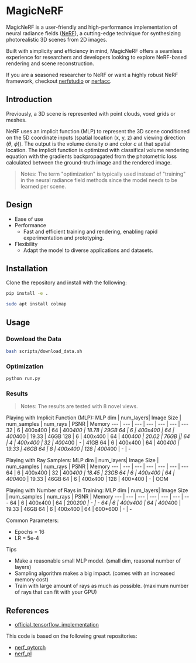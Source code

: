 # MagicNeRF

MagicNeRF is a user-friendly and high-performance implementation of neural radiance fields ([NeRF](http://www.matthewtancik.com/nerf)), a cutting-edge technique for synthesizing photorealistic 3D scenes from 2D images.

Built with simplicity and efficiency in mind, MagicNeRF offers a seamless experience for researchers and developers looking to explore NeRF-based rendering and scene reconstruction.

If you are a seasoned researcher to NeRF or want a highly robust NeRF framework, checkout [nerfstudio](https://github.com/nerfstudio-project/nerfstudio) or [nerfacc](https://github.com/nerfstudio-project/nerfacc).

## Introduction

Previously, a 3D scene is represented with point clouds, voxel grids or meshes.

NeRF uses an implicit function (MLP) to represent the 3D scene conditioned on the 5D coordinate inputs (spatial location (x, y, z) and viewing direction ($\theta$, $\phi$)).
The output is the volume density $\sigma$ and color $c$ at that spatial location.
The implicit function is optimized with classifical volume rendering equation with the gradients backpropagated from the photometric loss calculated between the ground-truth image and the rendered image.

> Notes: The term "optimization" is typically used instead of "training" in the neural radiance field methods since the model needs to be learned per scene. 


## Design

* Ease of use
* Performance
    * Fast and efficient training and rendering, enabling rapid experimentation and prototyping.
* Flexibility
    * Adapt the model to diverse applications and datasets.

## Installation

Clone the repository and install with the following:

```bash
pip install -e .
```

```bash
sudo apt install colmap
```


<!-- ## Workflow

1. Capture Images or Video
2. Estimate camera intrinsics and extrinsics via Structure-from-Motion
    * Colmap (Open-source)
    * Reality Capture (Commercial, much faster)
3. Convert to suitable input for Nerfstudio, InstantNGP, etc.
4. Start optimizing. -->

## Usage

### Download the Data

```bash
bash scripts/download_data.sh
```

### Optimization

```bash
python run.py
```

### Results

> Notes: The results are tested with 8 novel views.

Playing with Implicit Function (MLP):
MLP dim | num_layers| Image Size | num_samples | num_rays | PSNR  | Memory
---     | ---       | ---        | ---         | ---      | ---   | ---
32      | 6         | 400x400    | 64          | 400*400  | 18.78 | 29GB
64      | 6         | 400x400    | 64          | 400*400  | 19.33 | 46GB
128     | 6         | 400x400    | 64          | 400*400  | 20.02 | 76GB
||
64      | 4         | 400x400    | 32          | 400*400  | - | 41GB
64      | 6         | 400x400    | 64          | 400*400  | 19.33 | 46GB
64      | 8         | 400x400    | 128         | 400*400  | - | -

Playing with Ray Samplers:
MLP dim | num_layers| Image Size | num_samples | num_rays | PSNR  | Memory
---     | ---       | ---        | ---         | ---      | ---   | ---
64      | 6         | 400x400    | 32          | 400*400  | 18.45 | 23GB
64      | 6         | 400x400    | 64          | 400*400  | 19.33 | 46GB
64      | 6         | 400x400    | 128         | 400*400  | -     | OOM

Playing with Number of Rays in Training:
MLP dim | num_layers| Image Size | num_samples | num_rays | PSNR  | Memory
---     | ---       | ---        | ---         | ---      | ---   | ---
64      | 6         | 400x400    | 64          | 200*200  | - | -
64      | 6         | 400x400    | 64          | 400*400  | 19.33 | 46GB
64      | 6         | 400x400    | 64          | 600*600  | - | -

Common Parameters:
* Epochs = 16
* LR = 5e-4

Tips
* Make a reasonable small MLP model. (small dim, reasonal number of layers)
* Sampling algorithm makes a big impact. (comes with an increased memory cost)
* Train with large amount of rays as much as possible. (maximum number of rays that can fit with your GPU)



## References
* [official_tensorflow_implementation](https://github.com/bmild/nerf)

This code is based on the following great repositories:
* [nerf_pytorch](https://github.com/yenchenlin/nerf-pytorch)
* [nerf_pl](https://github.com/kwea123/nerf_pl)

